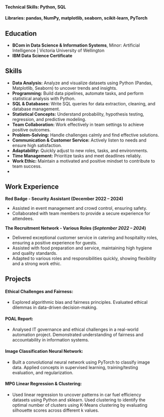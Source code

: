 

#### Technical Skills: Python, SQL
#### Libraries: pandas, NumPy, matplotlib, seaborn, scikit-learn, PyTorch
  
## Education		        		
- **BCom in Data Science & Information Systems**, Minor: Artificial Intelligence | Victoria University of Wellington
- **IBM Data Science Certificate**

## Skills
- **Data Analysis:** Analyze and visualize datasets using Python (Pandas, Matplotlib, Seaborn) to uncover trends and insights.
- **Programming:** Build data pipelines, automate tasks, and perform statistical analysis with Python.
- **SQL & Databases:** Write SQL queries for data extraction, cleaning, and database management.
- **Statistical Concepts:** Understand probability, hypothesis testing, regression, and predictive modeling.
- **Team Collaboration:** Work effectively in team settings to achieve positive outcomes.
- **Problem-Solving:** Handle challenges calmly and find effective solutions.
- **Communication & Customer Service:** Actively listen to needs and ensure high satisfaction.
- **Adaptability:** Quickly adjust to new roles, tasks, and environments.
- **Time Management:** Prioritize tasks and meet deadlines reliably.
- **Work Ethic:** Maintain a motivated and positive mindset to contribute to team success.
- 
## Work Experience
**Red Badge - Security Assistant (December 2022 – 2024)**
- Assisted in event management and crowd control, ensuring safety.
- Collaborated with team members to provide a secure experience for attendees.

**The Recruitment Network - Various Roles (_September 2022 – 2024_)**
- Delivered exceptional customer service in catering and hospitality roles, ensuring a positive experience for guests.
- Assisted with food preparation and service, maintaining high hygiene and quality standards.
- Adapted to various roles and responsibilities quickly, showing flexibility and a strong work ethic.

## Projects
#### Ethical Challenges and Fairness:
- Explored algorithmic bias and fairness principles. Evaluated ethical dilemmas in data-driven decision-making.
#### POAL Report: 
- Analysed IT governance and ethical challenges in a real-world automation project. Demonstrated understanding of fairness and accountability in information systems.
#### Image Classification Neural Network: 
-	Built a convolutional neural network using PyTorch to classify image data. Applied concepts in supervised learning, training/testing evaluation, and regularization.
#### MPG Linear Regression & Clustering: 
-	Used linear regression to uncover patterns in car fuel efficiency datasets using Python and sklearn. Used clustering to identify the optimal number of clusters using K-Means clustering by evaluating silhouette scores across different k values.


